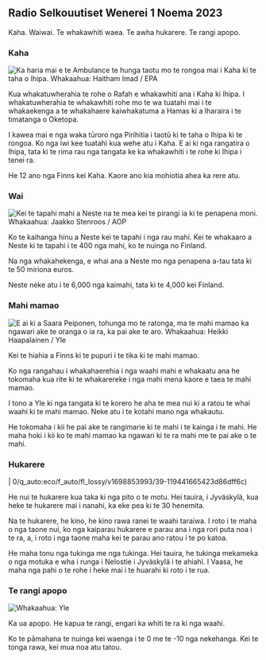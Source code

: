 ## Radio Selkouutiset Wenerei 1 Noema 2023

Kaha. Waiwai. Te whakawhiti waea. Te awha hukarere. Te rangi apopo.

### Kaha

![Ka haria mai e te Ambulance te hunga taotu mo te rongoa mai i Kaha ki te taha o Ihipa. Whakaahua: Haitham Imad / EPA](https://images.cdn.yle.fi/image/upload/c_crop,h_2821,w_5016,x_0,y_744/ar_1.7777777777777777,c_fill,g_faces,h_670/w_pr_120.q_auto:eco/f_auto/fl_lossy/v1698852282/39-1194530654258b7aaf7a)

Kua whakatuwherahia te rohe o Rafah e whakawhiti ana i Kaha ki Ihipa. I whakatuwherahia te whakawhiti rohe mo te wa tuatahi mai i te whakaekenga a te whakahaere kaiwhakatuma a Hamas ki a Iharaira i te timatanga o Oketopa.

I kawea mai e nga waka tūroro nga Pirihitia i taotū ki te taha o Ihipa ki te rongoa. Ko nga iwi kee tuatahi kua wehe atu i Kaha. E ai ki nga rangatira o Ihipa, tata ki te rima rau nga tangata ke ka whakawhiti i te rohe ki Ihipa i tenei ra.

He 12 ano nga Finns kei Kaha. Kaore ano kia mohiotia ahea ka rere atu.

### Wai

![Kei te tapahi mahi a Neste na te mea kei te pirangi ia ki te penapena moni. Whakaahua: Jaakko Stenroos / AOP](https://images.cdn.yle.fi/image/upload/c_crop,h_2611,w_4643,x_0,y_483/ar_1.7777777777777777,c_fill,g_faces,h_6105/w_0q_auto:eco/f_auto/fl_lossy/v1698838481/39-1191437653a0928a0b5b)

Ko te kaihanga hinu a Neste kei te tapahi i nga rau mahi. Kei te whakaaro a Neste ki te tapahi i te 400 nga mahi, ko te nuinga no Finland.

Na nga whakahekenga, e whai ana a Neste mo nga penapena a-tau tata ki te 50 miriona euros.

Neste neke atu i te 6,000 nga kaimahi, tata ki te 4,000 kei Finland.

### Mahi mamao

![E ai ki a Saara Peiponen, tohunga mo te ratonga, ma te mahi mamao ka ngawari ake te oranga o ia ra, ka pai ake te aro. Whakaahua: Heikki Haapalainen / Yle](https://images.cdn.yle.fi/image/upload/c_crop,h_2988,w_5312,x_16,y_569/ar_1.7777777777777777,c_fill,g_faces,h_675,w.q_auto:eco/f_auto/fl_lossy/v1698754242/39-11936826540ed9ea44a0)

Kei te hiahia a Finns ki te pupuri i te tika ki te mahi mamao.

Ko nga rangahau i whakahaerehia i nga waahi mahi e whakaatu ana he tokomaha kua rite ki te whakarereke i nga mahi mena kaore e taea te mahi mamao.

I tono a Yle ki nga tangata ki te korero he aha te mea nui ki a ratou te whai waahi ki te mahi mamao. Neke atu i te kotahi mano nga whakautu.

He tokomaha i kii he pai ake te rangimarie ki te mahi i te kainga i te mahi. He maha hoki i kii ko te mahi mamao ka ngawari ki te ra mahi me te pai ake o te mahi.

### Hukarere

| 0/q_auto:eco/f_auto/fl_lossy/v1698853993/39-119441665423d86dff6c)

He nui te hukarere kua taka ki nga pito o te motu. Hei tauira, i Jyväskylä, kua heke te hukarere mai i nanahi, ka eke pea ki te 30 henemita.

Na te hukarere, he kino, he kino rawa ranei te waahi taraiwa. I roto i te maha o nga taone nui, ko nga kaiparau hukarere e parau ana i nga rori puta noa i te ra, a, i roto i nga taone maha kei te parau ano ratou i te po katoa.

He maha tonu nga tukinga me nga tukinga. Hei tauira, he tukinga mekameka o nga motuka e wha i runga i Nelostie i Jyväskylä i te ahiahi. I Vaasa, he maha nga pahi o te rohe i heke mai i te huarahi ki roto i te rua.

### Te rangi apopo

![ Whakaahua: Yle](https://images.cdn.yle.fi/image/upload/c_crop,h_1080,w_1919,x_0,y_0/ar_1.7777777777777777,c_fill,g_faces,h_675,w_1200/dq_au.:eco/f_auto/fl_lossy/v1698848166/39-119453865425d62868a1)

Ka ua apopo. He kapua te rangi, engari ka whiti te ra ki nga waahi.

Ko te pāmahana te nuinga kei waenga i te 0 me te -10 nga nekehanga. Kei te tonga rawa, kei mua noa atu tatou.
